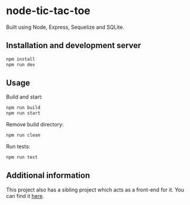 # node-tic-tac-toe

Built using Node, Express, Sequelize and SQLite.

## Installation and development server

```bash
npm install
npm run dev
```

## Usage

Build and start:

```bash
npm run build
npm run start
```

Remove build directory:

```bash
npm run clean
```

Run tests:

```bash
npm run test
```

## Additional information

This project also has a sibling project which acts as a front-end for it. You can find it [here](https://github.com/KieshaJ/react-tic-tac-toe).